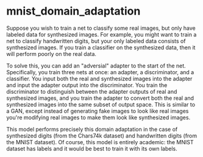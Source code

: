# mnist_domain_adaptation

Suppose you wish to train a net to classify some real images, but only have labeled data for synthesized images. For example, you might want to train a net to classify handwritten digits, but your only labeled data consists of synthesized images. If you train a classifier on the synthesized data, then it will perform poorly on the real data.

To solve this, you can add an "adversial" adapter to the start of the net. Specifically, you train three nets at once: an adapter, a discriminator, and a classifier. You input both the real and synthesized images into the adapter and input the adapter output into the discriminator. You train the discriminator to distinguish between the adapter outputs of real and synthesized images, and you train the adapter to convert both the real and synthesized images into the same subset of output space. This is similar to a GAN, except instead of generating fake images to look like real images you're modifying real images to make them look like synthesized images.

This model performs precisely this domain adaptation in the case of synthesized digits (from the Chars74k dataset) and handwritten digits (from the MNIST dataset). Of course, this model is entirely academic: the MNIST dataset has labels and it would be best to train it with its own labels.